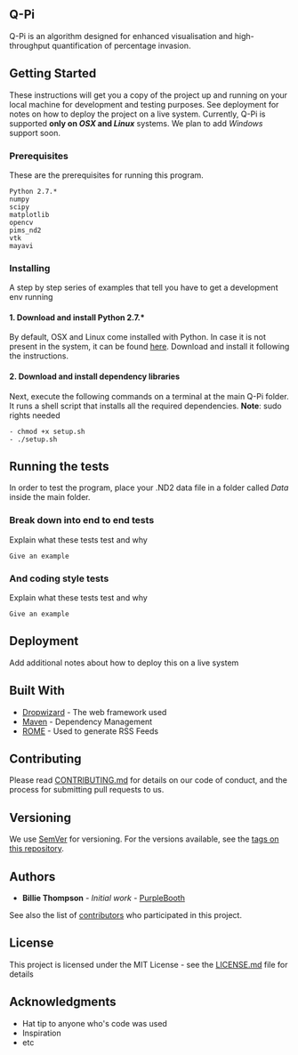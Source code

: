 ## Q-Pi

Q-Pi is an algorithm designed for enhanced visualisation and high-throughput quantification of percentage invasion.

## Getting Started

These instructions will get you a copy of the project up and running on your local machine for development and testing purposes. See deployment for notes on how to deploy the project on a live system. Currently, Q-Pi is supported **only on *OSX* and *Linux*** systems. We plan to add *Windows* support soon.

### Prerequisites

These are the prerequisites for running this program.

```
Python 2.7.*
numpy
scipy
matplotlib
opencv
pims_nd2
vtk
mayavi
```

### Installing

A step by step series of examples that tell you have to get a development env running

#### 1. Download and install Python 2.7.* 
	
By default, OSX and Linux come installed with Python. In case it is not present in the system, it can be found [here](https://www.python.org/downloads/release/python-2714/).
Download and install it following the instructions.

#### 2. Download and install dependency libraries
Next, execute the following commands on a terminal at the main Q-Pi folder. It runs a shell script that installs all the required dependencies.
**Note**: sudo rights needed

```
- chmod +x setup.sh
- ./setup.sh
```

## Running the tests

In order to test the program, place your .ND2 data file in a folder called *Data* inside the main folder.

### Break down into end to end tests

Explain what these tests test and why

```
Give an example
```

### And coding style tests

Explain what these tests test and why

```
Give an example
```

## Deployment

Add additional notes about how to deploy this on a live system

## Built With

* [Dropwizard](http://www.dropwizard.io/1.0.2/docs/) - The web framework used
* [Maven](https://maven.apache.org/) - Dependency Management
* [ROME](https://rometools.github.io/rome/) - Used to generate RSS Feeds

## Contributing

Please read [CONTRIBUTING.md](https://gist.github.com/PurpleBooth/b24679402957c63ec426) for details on our code of conduct, and the process for submitting pull requests to us.

## Versioning

We use [SemVer](http://semver.org/) for versioning. For the versions available, see the [tags on this repository](https://github.com/your/project/tags). 

## Authors

* **Billie Thompson** - *Initial work* - [PurpleBooth](https://github.com/PurpleBooth)

See also the list of [contributors](https://github.com/your/project/contributors) who participated in this project.

## License

This project is licensed under the MIT License - see the [LICENSE.md](LICENSE.md) file for details

## Acknowledgments

* Hat tip to anyone who's code was used
* Inspiration
* etc
